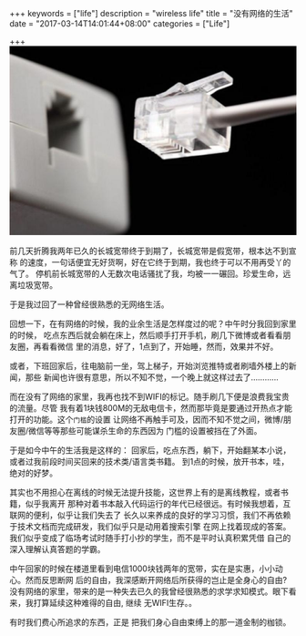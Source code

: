 +++
keywords = ["life"]
description = "wireless life"
title = "没有网络的生活"
date = "2017-03-14T14:01:44+08:00"
categories = ["Life"]

+++
![/images/2017_03_14_14_15_42_747x492.jpg](/images/2017_03_14_14_15_42_747x492.jpg)

前几天折腾我两年已久的长城宽带终于到期了，长城宽带是假宽带，根本达不到宣称
的速度，一句话便宜无好货啊，好在它终于到期，我也终于可以不用再受丫的气了。
停机前长城宽带的人无数次电话骚扰了我，均被一一碾回。珍爱生命，远离垃圾宽带。    

于是我过回了一种曾经很熟悉的无网络生活。    

回想一下，在有网络的时候，我的业余生活是怎样度过的呢？中午时分我回到家里的时候，
吃点东西后就会躺在床上，然后顺手打开手机，刷几下微博或者看看朋友圈，再看看微信
里的消息，好了，1点到了，开始睡，然而，效果并不好。    

或者，下班回家后，往电脑前一坐，驾上梯子，开始浏览推特或者刷墙外楼上的新闻，那些
新闻也许很有意思，所以不知不觉，一个晚上就这样过去了…………

而在没有了网络的家里，我再也找不到WIFI的标记。随手刷几下便是浪费我宝贵的流量。尽管
我有着1块钱800M的无敌电信卡，然而那毕竟是要通过开热点才能打开的功能。这个`门槛`的设置
让网络不再触手可及，因而不知不觉之间，微博/朋友圈/微信等等那些可能谋杀生命的东西因为
门槛的设置被挡在了外面。    

于是如今中午的生活我是这样的：
回家后，吃点东西，躺下，开始翻某本小说，或者过我前段时间买回来的技术类/语言类书籍。
到1点的时候，放开书本，哇，绝对的好梦。    

其实也不用担心在离线的时候无法提升技能，这世界上有的是离线教程，或者书籍，似乎我离开
那种对着书本敲入代码运行的年代已经很远。有时候我想着，互联网的便利，似乎让我们失去了
长久以来养成的良好的学习习惯，我们不再依赖于技术文档而完成研发，我们似乎只是动用着搜索引擎
在网上找着现成的答案。我们似乎变成了临场考试时随手打小抄的学生，而不是平时认真积累凭借
自己的深入理解认真答题的学霸。    

中午回家的时候在楼道里看到电信1000块钱两年的宽带，实在是实惠，小小动心。然而反思断网
后的自由，我深感断开网络后所获得的岂止是全身心的自由?
没有网络的家里，带来的是一种失去已久的我曾经很熟悉的求学求知模式。眼下看来，我打算延续这种难得的自由, 继续
无WIFI生存。。

有时我们费心所追求的东西，正是
把我们身心自由束缚上的那一道金制的枷锁。    
